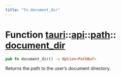 ```yaml
---
title: "fn.document_dir"
---
```


# Function [tauri](/docs/api/rust/tauri/../../index.html)::​[api](/docs/api/rust/tauri/../index.html)::​[path](/docs/api/rust/tauri/index.html)::​[document_dir](/docs/api/rust/tauri/)

```rs
pub fn document_dir() -> Option<PathBuf>
```

Returns the path to the user’s document directory.
